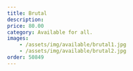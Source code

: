 ```yaml
---
title: Brutal
description: 
price: 80.00
category: Available for all.
images: 
    - /assets/img/available/brutal1.jpg
    - /assets/img/available/brutal2.jpg
order: 50849
---
```

